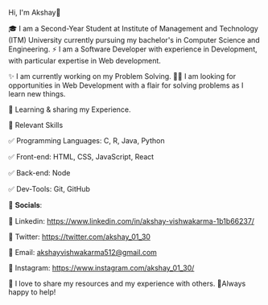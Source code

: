 Hi, I'm Akshay👋

🎓 I am a Second-Year Student at Institute of Management and Technology (ITM) University currently pursuing my bachelor's in Computer Science and Engineering.
⚡ I am a Software Developer with experience in Development, with particular expertise in Web development.

✨ I am currently working on my Problem Solving.
👨‍💻 I am looking for opportunities in Web Development with a flair for solving problems as I learn new things.

🤹 Learning & sharing my Experience.

📌 Relevant Skills

✅ Programming Languages: C, R, Java, Python

✅ Front-end: HTML, CSS, JavaScript, React

✅ Back-end: Node

✅ Dev-Tools: Git, GitHub

🚩 𝐒𝐨𝐜𝐢𝐚𝐥𝐬:

📌 Linkedin: https://www.linkedin.com/in/akshay-vishwakarma-1b1b66237/

📌 Twitter: https://twitter.com/akshay_01_30

📌 Email: akshayvishwakarma512@gmail.com

📌 Instagram: https://www.instagram.com/akshay_01_30/


🤝 I love to share my resources and my experience with others.
🧡Always happy to help!
